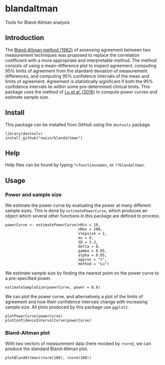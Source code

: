 # blandaltman
Tools for Bland-Altman analysis

## Introduction
The [Bland-Altman method (1982)](https://www.ncbi.nlm.nih.gov/pubmed/2868172) of assessing agreement between two measurement techniques was proposed to replace the correlation coefficient with a more appropriate and interpretable method. The method consists of using a mean-difference plot to inspect agreement, computing 95% limits of agreement from the standard deviation of measurement differences, and computing 95% confidence intervals of the mean and limits of agreement. Agreement is statistically significant if both the 95% confidence intervals lie within some pre-determined clinical limits. This package uses the method of [Lu et al. (2016)](https://www.degruyter.com/view/j/ijb.2016.12.issue-2/ijb-2015-0039/ijb-2015-0039.xml) to compute power curves and estimate sample size.

## Install
This package can be installed from GitHub using the `devtools` package.

```
library(devtools)
install_github("nwisn/blandaltman")
```

## Help
Help files can be found by typing `?<functionname>`, or `??blandaltman`.


## Usage

### Power and sample size
We estimate the power curve by evaluating the power at many different sample sizes. This is done by `estimatePowerCurve`, which produces an object which several other functions in this package are defined to process.

```
powerCurve <- estimatePowerCurve(nMin = 10, 
                                 nMax = 200, 
                                 stepsize = 1, 
                                 mu = 0, 
                                 SD = 3.3, 
                                 delta = 8,
                                 gamma = 0.05,
                                 alpha = 0.05,
                                 approx = "t",
                                 method = "Lu")
```

We estimate sample size by finding the nearest point on the power curve to a pre-specified power.

```
estimateSampleSize(powerCurve, power = 0.8)
```

We can plot the power curve, and alternatively a plot of the limits of agreement and how their confidence intervals change with increasing sample size. All plots produced by this package use `ggplot2`.

```
plotPowerCurve(powerCurve)
plotConfidenceIntervalCurve(powerCurve)
```


### Bland-Altman plot
With two vectors of measurement data (here mocked by `rnorm`), we can produce the standard Bland-Altman plot.

```
plotBlandAltman(rnorm(100), rnorm(100))
```
